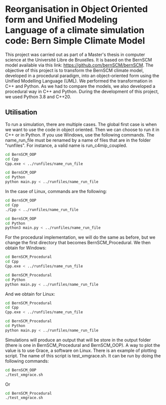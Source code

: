 # Reorganisation in Object Oriented form and Unified Modeling Language of a climate simulation code: Bern Simple Climate Model
This project was carried out as part of a Master's thesis in computer science at the Université Libre de Bruxelles. It is based on the BernSCM model available via this link: https://github.com/bernSCM/bernSCM. The objective of this project is to transform the BernSCM climate model, developed in a procedural paradigm, into an object-oriented form using the Unified Modelling Language (UML). We performed the transformation in C++ and Python. As we had to compare the models, we also developed a procedural way in C++ and Python. During the development of this project, we used Python 3.8 and C++20. 

## Utilisation
To run a simulation, there are multiple cases. The global first case is when we want to use the code in object oriented. Then we can choose to run it in C++ or in Python. If you use Windows, use the following commands. The name_run_file must be renamed by a name of files that are in the folder "runfiles". For instance, a valid name is run_c4mip_coupled.
```sh
cd BernSCM_OOP
cd Cpp
Cpp.exe < ../runfiles/name_run_file
```
```sh
cd BernSCM_OOP
cd Python
python main.py < ../runfiles/name_run_file
```
In the case of Linux, commands are the following:
```sh
cd BernSCM_OOP
cd Cpp
./Cpp < ../runfiles/name_run_file
```
```sh
cd BernSCM_OOP
cd Python
python3 main.py < ../runfiles/name_run_file
```
For the procedural implementation, we will do the same as before, but we change the first directory that becomes BernSCM_Procedural. We then obtain for Windows:
```sh
cd BernSCM_Procedural
cd Cpp
Cpp.exe < ../runfiles/name_run_file
```
```sh
cd BernSCM_Procedural
cd Python
python main.py < ../runfiles/name_run_file
```
And we obtain for Linux:
```sh
cd BernSCM_Procedural
cd Cpp
Cpp.exe < ../runfiles/name_run_file
```
```sh
cd BernSCM_Procedural
cd Python
python main.py < ../runfiles/name_run_file
```
Simulations will produce an output that will be store in the output folder (there is one in BernSCM_Procedural and BernSCM_OOP). A way to plot the value is to use Grace, a software on Linux. There is an example of plotting script. The name of this script is test_xmgrace.sh. It can be run by doing the following commands:
```sh
cd BernSCM_OOP
./test_xmgrace.sh
```
Or 
```sh
cd BernSCM_Procedural
./test_xmgrace.sh
```
